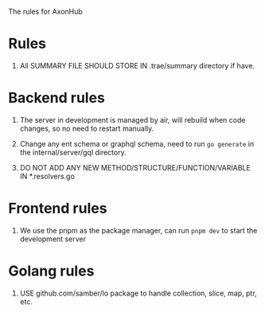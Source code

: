 The rules for AxonHub

# Rules

1. All SUMMARY FILE SHOULD STORE IN .trae/summary directory if have.

# Backend rules

1. The server in development is managed by air, will rebuild when code changes, so no need to restart manually.

2. Change any ent schema or graphql schema, need to run `go generate` in the internal/server/gql directory.

3. DO NOT ADD ANY NEW METHOD/STRUCTURE/FUNCTION/VARIABLE IN *.resolvers.go


# Frontend rules

1. We use the pnpm as the package manager, can run `pnpm dev` to start the development server


# Golang rules

1. USE github.com/samber/lo package to handle collection, slice, map, ptr, etc.